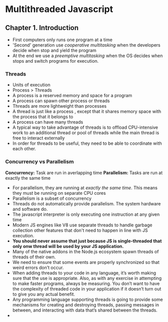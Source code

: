 # Multithreaded Javascript

## Chapter 1. Introduction

- First computers only runs one program at a time
- 'Second' generation use *cooperative multitasking* when the developers decide when stop and yield the program
- At the end we use a *preemptive multitasking* when the OS decides when stops and switch programs for execution.

### Threads

- Units of execution
- Process > Threads
- A process is a reserved memory and space for a program
- A process can spawn other process or threads
- Threads are more lightweight than processes
- A thread is just like a process , except that it shares memory space with the process that it belongs to
- A process can have many threads
- A typical way to take advantage of threads is to offload CPU-intensive work to an additional thread or pool of threads while the main thread is free to interact externally
- In order for threads to be useful, they need to be able to coordinate with each other.

### Concurrency vs Parallelism

**Concurrency:** Task are run in averlapping time
**Parallelism:** Tasks are run at exactly the same time

- For parallelism, they are running at *exactly the same time*. This means they must be running on separate CPU cores
- Parallelism is a subset of concurrency
- Threads do not automatically provide parallelism. The system hardware and software do.
- The javascript interpreter is only executing one instruction at any given time
- Modern JS engines like V8  use separate threads to handle garbage collection other features that don't need to happen in line with JS execution.
- **You should never assume that just because JS is single-threaded that only onw thread will be used by your JS application.**
- Many of the native addons in the Node.js ecosystem spawn threads of threads of their own.
- We need to ensure that some events are properly synchronized so that weird errors don’t occur.
- When adding threads to your code in any language, it’s worth making sure that the use is appropriate. Also, as with any exercise in attempting to make faster programs, always be measuring. You don’t want to have the complexity of threaded code in your application if it doesn’t turn out to give you any actual benefit.
- Any programming language supporting threads is going to provide some mechanisms for creating and destroying threads, passing messages in between, and interacting with data that’s shared between the threads.
- 